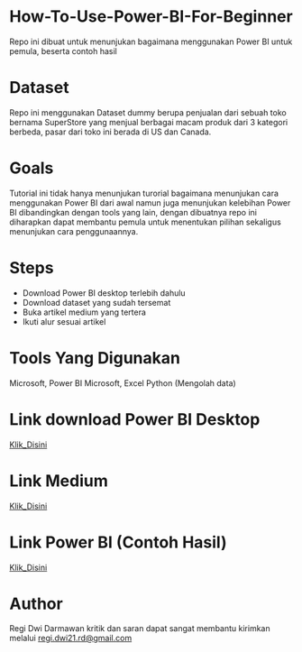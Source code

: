 # How-To-Use-Power-BI-For-Beginner
Repo ini dibuat untuk menunjukan bagaimana menggunakan Power BI untuk pemula, beserta contoh hasil

# Dataset
Repo ini menggunakan Dataset dummy berupa penjualan dari sebuah toko bernama SuperStore yang menjual berbagai macam produk dari 3 kategori berbeda, pasar dari toko ini berada di US dan Canada.


# Goals

Tutorial ini tidak hanya menunjukan turorial bagaimana menunjukan cara menggunakan Power BI dari awal namun juga menunjukan kelebihan Power BI dibandingkan dengan tools yang lain, dengan dibuatnya repo ini diharapkan dapat membantu pemula untuk menentukan pilihan sekaligus menunjukan cara penggunaannya.

# Steps

- Download Power BI desktop terlebih dahulu
- Download dataset yang sudah tersemat
- Buka artikel medium yang tertera
- Ikuti alur sesuai artikel


# Tools Yang Digunakan

Microsoft, Power BI
Microsoft, Excel
Python (Mengolah data)

# Link download Power BI Desktop

[Klik_Disini](https://www.microsoft.com/id-id/download/details.aspx?id=58494)

# Link Medium

[Klik_Disini](https://medium.com/@regi.dwi21.rd/bingung-memilih-platform-pertama-yang-cocok-untuk-visualisasi-data-90e9a1bf7f2f)

# Link Power BI (Contoh Hasil)
[Klik_Disini](https://app.powerbi.com/groups/me/reports/5cab464e-5800-459f-ad1a-393b606d553f/471294c55200707a89ba?experience=power-bi)

# Author

Regi Dwi Darmawan kritik dan saran dapat sangat membantu kirimkan melalui regi.dwi21.rd@gmail.com



